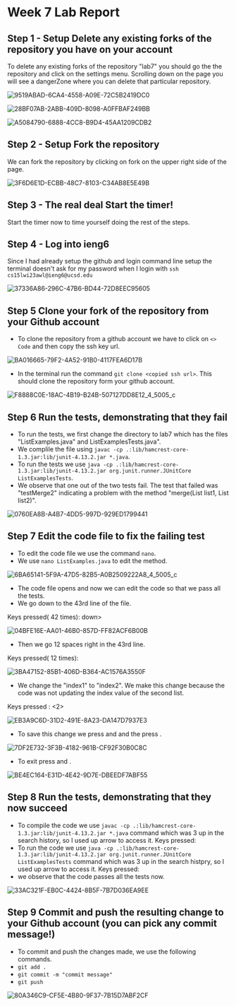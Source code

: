 # Week 7 Lab Report

## Step 1 - Setup Delete any existing forks of the repository you have on your account

To delete any existing forks of the repository "lab7" you should go the the repository and click on the settings menu. Scrolling down on the page you will see a dangerZone where you can delete that particular repository.


![9519ABAD-6CA4-4558-A09E-72C5B2419DC0](https://user-images.githubusercontent.com/122580828/221464484-a04e9793-f4d1-4735-bcb8-cbcd42b36174.jpeg)


![28BF07AB-2ABB-409D-8098-A0FFBAF249BB](https://user-images.githubusercontent.com/122580828/221464488-16dd88d9-3ec5-490e-85fb-99e9e8640f4c.jpeg)


![A5084790-6888-4CC8-B9D4-45AA1209CDB2](https://user-images.githubusercontent.com/122580828/221464493-ab543481-da83-4d34-a34e-93ab4deead26.jpeg)


## Step 2 - Setup Fork the repository

 We can fork the repository by clicking on fork on the upper right side of the page.
 
![3F6D6E1D-ECBB-48C7-8103-C34AB8E5E49B](https://user-images.githubusercontent.com/122580828/221464640-7a929bc8-e2d0-4522-95b4-620b27bb2f82.jpeg)


## Step 3 - The real deal Start the timer!

Start the timer now to time yourself doing the rest of the steps.

## Step 4 - Log into ieng6

Since I had already setup the github and login command line setup the terminal doesn't ask for my password when I login with `ssh cs15lwi23awl@ieng6@ucsd.edu` 

![37336A86-296C-47B6-BD44-72D8EEC95605](https://user-images.githubusercontent.com/122580828/221469681-17588010-44d0-44b2-9b5c-fa9a58bb220a.jpeg)



## Step 5 Clone your fork of the repository from your Github account

- To clone the repository from a github account we have to click on `<> Code` and then copy the ssh key url.

![BA016665-79F2-4A52-91B0-4117FEA6D17B](https://user-images.githubusercontent.com/122580828/221471816-23361b35-3007-475c-82f2-0d7814728409.jpeg)


- In the terminal run the command `git clone <copied ssh url>`. This should clone the repository form your github account.

![F8888C0E-18AC-4B19-B24B-507127DD8E12_4_5005_c](https://user-images.githubusercontent.com/122580828/221469743-35629bf4-2398-4147-a4b2-953e8c8d3c5b.jpeg)




## Step 6 Run the tests, demonstrating that they fail

- To run the tests, we first change the directory to lab7 which has the files "ListExamples.java" and ListExamplesTests.java".
- We complile the file using `javac -cp .:lib/hamcrest-core-1.3.jar:lib/junit-4.13.2.jar *.java`.
- To run the tests we use `java -cp .:lib/hamcrest-core-1.3.jar:lib/junit-4.13.2.jar org.junit.runner.JUnitCore ListExamplesTests`.
- We observe that one out of the two tests fail. The test that failed was "testMerge2" indicating a problem with the method "merge(List<String> list1, List<String> list2)".
  

![0760EA8B-A4B7-4DD5-997D-929ED1799441](https://user-images.githubusercontent.com/122580828/221469792-b8c7412a-b016-4161-b5e3-427278cbabfb.jpeg)


## Step 7 Edit the code file to fix the failing test
  
 - To edit the code file we use the command ` nano `.
 - We use `nano ListExamples.java` to edit the method.

![6BA65141-5F9A-47D5-82B5-A0B2509222A8_4_5005_c](https://user-images.githubusercontent.com/122580828/221470231-94d2e913-bec6-4710-b789-ae099dc0822d.jpeg)

- The code file opens and now we can edit the code so that we pass all the tests.
- We go down to the 43rd line of the file.
 
Keys pressed(<down> 42 times): <down><down><down><down><down><down><down><down><down><down><down><down><down><down><down><down><down><down><down><down><down><down><down><down><down><down><down><down><down><down><down><down><down><down><down><down><down><down><down><down>down><down>
 
![04BFE16E-AA01-46B0-857D-FF82ACF6B00B](https://user-images.githubusercontent.com/122580828/221470054-5cdf102e-ba3a-46cb-825e-de89a50ca34c.jpeg)

- Then we go 12 spaces right in the 43rd line.
 
 Keys pressed(<right> 12 times): <right><right><right><right><right><right><right><right><right><right><right><right>

![3BA47152-85B1-406D-B364-AC1576A3550F](https://user-images.githubusercontent.com/122580828/221470043-e1e0531d-3b10-4f67-84ed-6b9ca32dac7c.jpeg)

- We change the "index1" to "index2". We make this change because the code was not updating the index value of the second list.
 
Keys pressed : <delete><2>
 
![EB3A9C6D-31D2-491E-8A23-DA147D7937E3](https://user-images.githubusercontent.com/122580828/221470064-ca114f69-d0d4-42ac-81a2-0846455caf3e.jpeg)

- To save this change we press <control> and <o> and the press <enter>.

![7DF2E732-3F3B-4182-961B-CF92F30B0C8C](https://user-images.githubusercontent.com/122580828/221470077-964765d4-9734-4c46-9e54-57bbed45701b.jpeg)

- To exit press <control> and <x>.
 
![BE4EC164-E31D-4E42-9D7E-DBEEDF7ABF55](https://user-images.githubusercontent.com/122580828/221470086-fbc6b8c4-e9b2-4990-bf42-747f1e0162a9.jpeg)



## Step 8 Run the tests, demonstrating that they now succeed

- To compile the code we use `javac -cp .:lib/hamcrest-core-1.3.jar:lib/junit-4.13.2.jar *.java` command which was 3 up in the search history, so I used up arrow to access it.
 Keys pressed: <up><up><up><enter>
- To run the code we use `java -cp .:lib/hamcrest-core-1.3.jar:lib/junit-4.13.2.jar org.junit.runner.JUnitCore ListExamplesTests` command which was 3 up in the search histpry, so I used up arrow to access it.
 Keys pressed: <up><up><up><enter>
- we observe that the code passes all the tests now.

![33AC321F-EB0C-4424-8B5F-7B7D036EA9EE](https://user-images.githubusercontent.com/122580828/221470093-e08af5bd-d8b3-4eb9-b702-dac88d454e4e.jpeg)


## Step 9 Commit and push the resulting change to your Github account (you can pick any commit message!)
 
- To commit and push the changes made, we use the following commands.
- `git add .`
- `git commit -m "commit message"`
- `git push`

![80A346C9-CF5E-4B80-9F37-7B15D7ABF2CF](https://user-images.githubusercontent.com/122580828/221470114-40dd920b-9eee-4a4b-957f-fc6d086ec6ac.jpeg)








